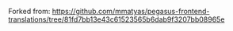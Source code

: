 Forked from: https://github.com/mmatyas/pegasus-frontend-translations/tree/81fd7bb13e43c61523565b6dab9f3207bb08965e
